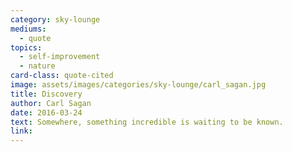 ```yaml
---
category: sky-lounge
mediums:
  - quote
topics:
  - self-improvement
  - nature
card-class: quote-cited
image: assets/images/categories/sky-lounge/carl_sagan.jpg
title: Discovery
author: Carl Sagan
date: 2016-03-24
text: Somewhere, something incredible is waiting to be known.
link:
---
```

